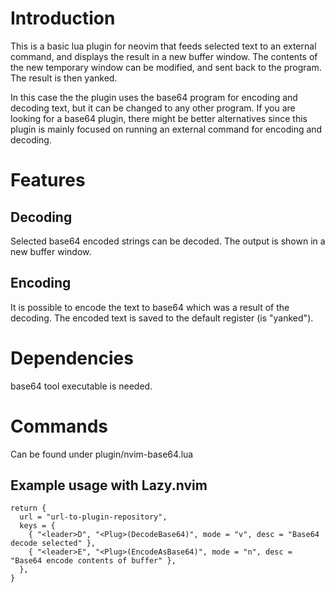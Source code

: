# Introduction
This is a basic lua plugin for neovim that feeds selected text to an external
command, and displays the result in a new buffer window. The contents of the
new temporary window can be modified, and sent back to the program. The result
is then yanked.

In this case the the plugin uses the base64 program for encoding and decoding
text, but it can be changed to any other program. If you are looking for a
base64 plugin, there might be better alternatives since this plugin is mainly
focused on running an external command for encoding and decoding.

# Features
## Decoding
Selected base64 encoded strings can be decoded. The output is shown in a new
buffer window.

## Encoding
It is possible to encode the text to base64 which was a result of the decoding.
The encoded text is saved to the default register (is "yanked").

# Dependencies
base64 tool executable is needed.

# Commands
Can be found under plugin/nvim-base64.lua

## Example usage with Lazy.nvim
```
return {
  url = "url-to-plugin-repository",
  keys = {
    { "<leader>D", "<Plug>(DecodeBase64)", mode = "v", desc = "Base64 decode selected" },
    { "<leader>E", "<Plug>(EncodeAsBase64)", mode = "n", desc = "Base64 encode contents of buffer" },
  },
}
```

